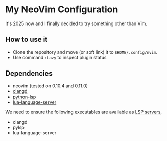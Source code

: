 # My NeoVim Configuration

It's 2025 now and I finally decided to try something other than Vim.

## How to use it

- Clone the repository and move (or soft link) it to `$HOME/.config/nvim`.
- Use command `:Lazy` to inspect plugin status

## Dependencies

- neovim (tested on 0.10.4 and 0.11.0)
- [clangd](https://clangd.llvm.org/)
- [python-lsp](https://github.com/python-lsp/python-lsp-server)
- [lua-language-server](https://github.com/LuaLS/lua-language-server)

We need to ensure the following executables are available as [LSP servers](https://langserver.org/),

- clangd
- pylsp
- lua-language-server
